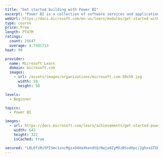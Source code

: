 ```yaml
---
title: "Get started building with Power BI"
excerpt: "Power BI is a collection of software services and applications that let you connect to all sorts of data sources and create compelling visuals and reports. You can benefit from receiving those reports, or you can share them with others inside or outside your organization. Learn the basics of Power BI, how its services and applications work together, and how they can be used to create or experience compelling visuals and analytics based on your data."
webUrl: https://docs.microsoft.com/en-us/learn/modules/get-started-with-power-bi/
type: course
price: Free
length: PT47M
ratings:
  count: 25647
  average: 4.7491713
heat: 90

provider:
  name: Microsoft Learn
  domain: microsoft.com
  images:
    - url: /assets/images/organizations/microsoft.com-50x50.jpg
      width: 50
      height: 50

levels:
  - Beginner

topics:
  - Power BI

images:
  - url: https://docs.microsoft.com/learn/achievements/get-started-power-bi-social.png
    width: 643
    height: 322
    isCached: true

secured: "L0L0fzRs5PISmc1sncMgzxO4Ha9kendtQ/Nwja8ZyMXzBSxd0pc/2ghxsGTXBFkaU8MG7kLiNiK6SB/t0jZFzsWfFxvFM8EMHWuwIRBZToqyb3c5YU6/on1AhdoB4lzU+rQu1j47gkRQ3swqSMxpqU4cCnpE1uQFTPgvBBwf3leqnZL7hdmA6D9lG9AFpZDw+m0YayjHsdftVN3CRkAgOAHS+X4dsBR/yhbUDxnsK++3rc88x0NVuJu3uMgi1upeKDhW/SkBq5sHgg0PwNKv4bW/Cq4bT/J5Sv9qOmaYnVv2IAOARTsfG9QjRqx+STs7m249WfkO0N92rxdbI3BT/lolVUG06Klyq95siHD/ZUSZnjwNOamxJV2+ZGxH+BS54zH+6Oo9KL3WcAul26cPEKH4PbJldbNfbUtJvELGftJC0qny2Vu04Eodylvk9zAM;YdcYShGLLA5Ngp1SvTz6FA=="
---
```


